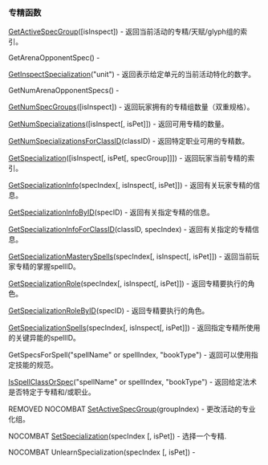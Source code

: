 ### 专精函数

[GetActiveSpecGroup](https://wow.gamepedia.com/API_GetActiveSpecGroup)\(\[isInspect\]\) - 返回当前活动的专精/天赋/glyph组的索引。

GetArenaOpponentSpec\(\) -

[GetInspectSpecialization](https://wow.gamepedia.com/API_GetInspectSpecialization)\("unit"\) - 返回表示给定单元的当前活动特化的数字。

GetNumArenaOpponentSpecs\(\) -

[GetNumSpecGroups](https://wow.gamepedia.com/API_GetNumSpecGroups)\(\[isInspect\]\) - 返回玩家拥有的专精组数量（双重规格）。

[GetNumSpecializations](https://wow.gamepedia.com/API_GetNumSpecializations)\(\[isInspect\[, isPet\]\]\) - 返回可用专精的数量。

[GetNumSpecializationsForClassID](https://wow.gamepedia.com/API_GetNumSpecializationsForClassID)\(classID\) - 返回特定职业可用的专精数。

[GetSpecialization](https://wow.gamepedia.com/API_GetSpecialization)\(\[isInspect\[, isPet\[, specGroup\]\]\]\) - 返回玩家当前专精的索引。

[GetSpecializationInfo](https://wow.gamepedia.com/API_GetSpecializationInfo)\(specIndex\[, isInspect\[, isPet\]\]\) - 返回有关玩家专精的信息。

[GetSpecializationInfoByID](https://wow.gamepedia.com/API_GetSpecializationInfoByID)\(specID\) - 返回有关指定专精的信息。

[GetSpecializationInfoForClassID](https://wow.gamepedia.com/API_GetSpecializationInfoForClassID)\(classID, specIndex\) - 返回有关指定的专精信息。

[GetSpecializationMasterySpells](https://wow.gamepedia.com/API_GetSpecializationMasterySpells)\(specIndex\[, isInspect\[, isPet\]\]\) - 返回当前玩家专精的掌握spellID。

[GetSpecializationRole](https://wow.gamepedia.com/API_GetSpecializationRole)\(specIndex\[, isInspect\[, isPet\]\]\) - 返回专精要执行的角色。

[GetSpecializationRoleByID](https://wow.gamepedia.com/API_GetSpecializationRoleByID)\(specID\) - 返回专精要执行的角色。

[GetSpecializationSpells](https://wow.gamepedia.com/API_GetSpecializationSpells)\(specIndex\[, isInspect\[, isPet\]\]\) - 返回指定专精所使用的关键异能的spellID。

GetSpecsForSpell\("spellName" or spellIndex, "bookType"\) - 返回可以使用指定技能的规范。

[IsSpellClassOrSpec](https://wow.gamepedia.com/API_IsSpellClassOrSpec)\("spellName" or spellIndex, "bookType"\) - 返回给定法术是否特定于专精和/或职业。

REMOVED NOCOMBAT [SetActiveSpecGroup](https://wow.gamepedia.com/API_SetActiveSpecGroup)\(groupIndex\) - 更改活动的专业化组。

NOCOMBAT [SetSpecialization](https://wow.gamepedia.com/API_SetSpecialization)\(specIndex \[, isPet\]\) - 选择一个专精.

NOCOMBAT UnlearnSpecialization\(specIndex \[, isPet\]\) -

